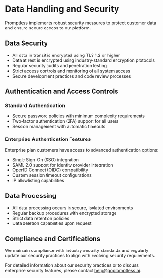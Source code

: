 # Data Handling and Security

Promptless implements robust security measures to protect customer data and ensure secure access to our platform.

## Data Security

- All data in transit is encrypted using TLS 1.2 or higher
- Data at rest is encrypted using industry-standard encryption protocols
- Regular security audits and penetration testing
- Strict access controls and monitoring of all system access
- Secure development practices and code review processes

## Authentication and Access Controls

### Standard Authentication
- Secure password policies with minimum complexity requirements
- Two-factor authentication (2FA) support for all users
- Session management with automatic timeouts

### Enterprise Authentication Features
Enterprise plan customers have access to advanced authentication options:

- Single Sign-On (SSO) integration
- SAML 2.0 support for identity provider integration
- OpenID Connect (OIDC) compatibility
- Custom session timeout configurations
- IP allowlisting capabilities

## Data Processing

- All data processing occurs in secure, isolated environments
- Regular backup procedures with encrypted storage
- Strict data retention policies
- Data deletion capabilities upon request

## Compliance and Certifications

We maintain compliance with industry security standards and regularly update our security practices to align with evolving security requirements.

For detailed information about our security practices or to discuss enterprise security features, please contact help@gopromptless.ai.